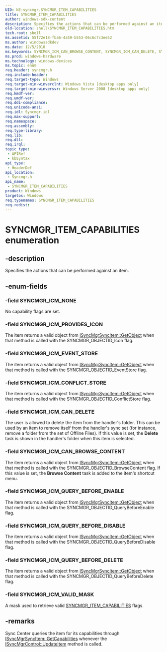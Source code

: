 ```yaml
---
UID: NE:syncmgr.SYNCMGR_ITEM_CAPABILITIES
title: SYNCMGR_ITEM_CAPABILITIES
author: windows-sdk-content
description: Specifies the actions that can be performed against an item.
old-location: shell\SYNCMGR_ITEM_CAPABILITIES.htm
tech.root: shell
ms.assetid: 55f72e18-fba6-4a59-b553-06c6c7c3ee52
ms.author: windowssdkdev
ms.date: 12/5/2018
ms.keywords: SYNCMGR_ICM_CAN_BROWSE_CONTENT, SYNCMGR_ICM_CAN_DELETE, SYNCMGR_ICM_CONFLICT_STORE, SYNCMGR_ICM_EVENT_STORE, SYNCMGR_ICM_NONE, SYNCMGR_ICM_PROVIDES_ICON, SYNCMGR_ICM_QUERY_BEFORE_DELETE, SYNCMGR_ICM_QUERY_BEFORE_DISABLE, SYNCMGR_ICM_QUERY_BEFORE_ENABLE, SYNCMGR_ICM_VALID_MASK, SYNCMGR_ITEM_CAPABILITIES, SYNCMGR_ITEM_CAPABILITIES enumeration [Windows Shell], shell.SYNCMGR_ITEM_CAPABILITIES, shell_SYNCMGR_ITEM_CAPABILITIES, syncmgr/SYNCMGR_ICM_CAN_BROWSE_CONTENT, syncmgr/SYNCMGR_ICM_CAN_DELETE, syncmgr/SYNCMGR_ICM_CONFLICT_STORE, syncmgr/SYNCMGR_ICM_EVENT_STORE, syncmgr/SYNCMGR_ICM_NONE, syncmgr/SYNCMGR_ICM_PROVIDES_ICON, syncmgr/SYNCMGR_ICM_QUERY_BEFORE_DELETE, syncmgr/SYNCMGR_ICM_QUERY_BEFORE_DISABLE, syncmgr/SYNCMGR_ICM_QUERY_BEFORE_ENABLE, syncmgr/SYNCMGR_ICM_VALID_MASK, syncmgr/SYNCMGR_ITEM_CAPABILITIES
ms.prod: windows-hardware
ms.technology: windows-devices
ms.topic: enum
req.header: syncmgr.h
req.include-header: 
req.target-type: Windows
req.target-min-winverclnt: Windows Vista [desktop apps only]
req.target-min-winversvr: Windows Server 2008 [desktop apps only]
req.kmdf-ver: 
req.umdf-ver: 
req.ddi-compliance: 
req.unicode-ansi: 
req.idl: Syncmgr.idl
req.max-support: 
req.namespace: 
req.assembly: 
req.type-library: 
req.lib: 
req.dll: 
req.irql: 
topic_type:
 - APIRef
 - kbSyntax
api_type:
 - HeaderDef
api_location:
 - Syncmgr.h
api_name:
 - SYNCMGR_ITEM_CAPABILITIES
product: Windows
targetos: Windows
req.typenames: SYNCMGR_ITEM_CAPABILITIES
req.redist: 
---
```


# SYNCMGR_ITEM_CAPABILITIES enumeration


## -description


Specifies the actions that can be performed against an item.


## -enum-fields




### -field SYNCMGR_ICM_NONE

No capability flags are set.


### -field SYNCMGR_ICM_PROVIDES_ICON

The item returns a valid object from <a href="https://msdn.microsoft.com/54336c43-348b-4767-94e4-fe7dc47c0876">ISyncMgrSyncItem::GetObject</a> when that method is called with the SYNCMGR_OBJECTID_Icon flag.


### -field SYNCMGR_ICM_EVENT_STORE

The item returns a valid object from <a href="https://msdn.microsoft.com/54336c43-348b-4767-94e4-fe7dc47c0876">ISyncMgrSyncItem::GetObject</a> when that method is called with the SYNCMGR_OBJECTID_EventStore flag.


### -field SYNCMGR_ICM_CONFLICT_STORE

The item returns a valid object from <a href="https://msdn.microsoft.com/54336c43-348b-4767-94e4-fe7dc47c0876">ISyncMgrSyncItem::GetObject</a> when that method is called with the SYNCMGR_OBJECTID_ConflictStore flag.


### -field SYNCMGR_ICM_CAN_DELETE

The user is allowed to delete the item from the handler's folder. This can be used by an item to remove itself from the handler's sync set (for instance, remove a folder from the set of Offline Files). If this value is set, the <b>Delete</b> task is shown in the handler's folder when this item is selected.


### -field SYNCMGR_ICM_CAN_BROWSE_CONTENT

The item returns a valid object from <a href="https://msdn.microsoft.com/54336c43-348b-4767-94e4-fe7dc47c0876">ISyncMgrSyncItem::GetObject</a> when that method is called with the SYNCMGR_OBJECTID_BrowseContent flag. If this value is set, the <b>Browse Content</b> task is added to the item's shortcut menu.


### -field SYNCMGR_ICM_QUERY_BEFORE_ENABLE

The item returns a valid object from <a href="https://msdn.microsoft.com/54336c43-348b-4767-94e4-fe7dc47c0876">ISyncMgrSyncItem::GetObject</a> when that method is called with the SYNCMGR_OBJECTID_QueryBeforeEnable flag.


### -field SYNCMGR_ICM_QUERY_BEFORE_DISABLE

The item returns a valid object from <a href="https://msdn.microsoft.com/54336c43-348b-4767-94e4-fe7dc47c0876">ISyncMgrSyncItem::GetObject</a> when that method is called with the SYNCMGR_OBJECTID_QueryBeforeDisable flag.


### -field SYNCMGR_ICM_QUERY_BEFORE_DELETE

The item returns a valid object from <a href="https://msdn.microsoft.com/54336c43-348b-4767-94e4-fe7dc47c0876">ISyncMgrSyncItem::GetObject</a> when that method is called with the SYNCMGR_OBJECTID_QueryBeforeDelete flag.


### -field SYNCMGR_ICM_VALID_MASK

A mask used to retrieve valid <a href="https://msdn.microsoft.com/55f72e18-fba6-4a59-b553-06c6c7c3ee52">SYNCMGR_ITEM_CAPABILITIES</a> flags.


## -remarks



Sync Center queries the item for its capabilities through <a href="https://msdn.microsoft.com/6cb98b83-cf17-451c-ba29-700408f474c7">ISyncMgrSyncItem::GetCapabilities</a> whenever the <a href="https://msdn.microsoft.com/deb87d2f-74da-450a-a424-505240eadacb">ISyncMgrControl::UpdateItem</a> method is called.



